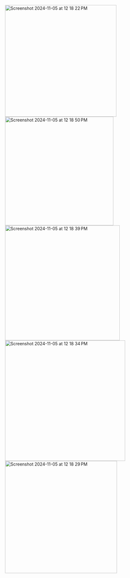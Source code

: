 <img width="367" alt="Screenshot 2024-11-05 at 12 18 22 PM" src="https://github.com/user-attachments/assets/8710cbc9-5455-4ab2-963e-460aa8778b9c">
<img width="357" alt="Screenshot 2024-11-05 at 12 18 50 PM" src="https://github.com/user-attachments/assets/3d6e808b-1d41-4156-82d3-866c1e160ad3">
<img width="378" alt="Screenshot 2024-11-05 at 12 18 39 PM" src="https://github.com/user-attachments/assets/0afef9b9-6817-4777-adc8-b12133335eef">
<img width="396" alt="Screenshot 2024-11-05 at 12 18 34 PM" src="https://github.com/user-attachments/assets/666ef1b5-532d-4db1-8e7b-e69230e0e9a3">
<img width="369" alt="Screenshot 2024-11-05 at 12 18 29 PM" src="https://github.com/user-attachments/assets/2eafcff8-1139-4387-950b-bbcbea149d8a">

